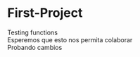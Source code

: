 # First-Project
Testing functions<br>
Esperemos que esto nos permita colaborar<br>
Probando cambios
